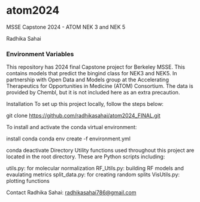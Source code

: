 # atom2024
MSSE Capstone 2024 - ATOM NEK 3 and NEK 5

Radhika Sahai


### Environment Variables


This repository has 2024 final Capstone project for Berkeley MSSE. This contains models that predict the bingind class for NEK3 and NEK5. In partnership with  Open Data and Models group at the Accelerating Therapeutics for Opportunities in Medicine (ATOM) Consortium. 
The data is provided by Chembl, but it is not included here as an extra precaution.

Installation
To set up this project locally, follow the steps below:

git clone https://github.com/radhikasahai/atom2024_FINAL.git

To install and activate the conda virtual environment:

install conda
conda env create -f environment.yml

conda deactivate
Directory
Utility functions used throughout this project are located in the root directory. These are Python scripts including:

utils.py: for molecular normalization
RF_Utils.py: building RF models and evaulating metrics
split_data.py: for creating random splits
VisUtils.py: plotting functions

Contact
Radhika Sahai: radhikasahai786@gmail.com